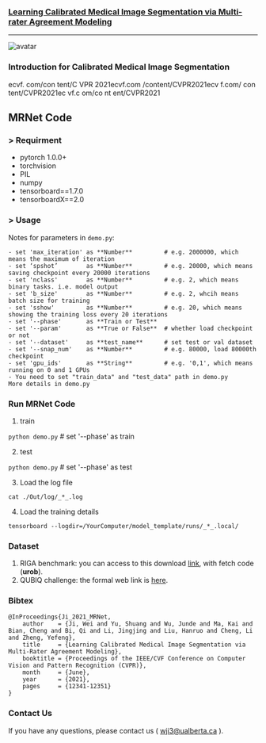 ### [Learning Calibrated Medical Image Segmentation via Multi-rater Agreement Modeling](https://openaccess.thecvf.com/content/CVPR2021/papers/Ji_Learning_Calibrated_Medical_Image_Segmentation_via_Multi-Rater_Agreement_Modeling_CVPR_2021_paper.pdf)
---

![avatar](https://github.com/jiwei0921/MRNet/blob/main/Multi-rater.png) 
### Introduction for Calibrated Medical Image Segmentation

ecvf. com/con tent/C VPR 2021ecvf.com  /content/CVPR2021ecv f.com/ con  tent/CVPR2021ec vf.c om/co nt ent/CVPR2021

## MRNet Code

### > Requirment
+ pytorch 1.0.0+
+ torchvision
+ PIL
+ numpy
+ tensorboard==1.7.0
+ tensorboardX==2.0


### > Usage

Notes for parameters in ```demo.py```:
```
- set 'max_iteration' as **Number**         # e.g. 2000000, which means the maximum of iteration
- set ‘spshot’        as **Number**         # e.g. 20000, which means saving checkpoint every 20000 iterations
- set 'nclass'        as **Number**         # e.g. 2, which means binary tasks. i.e. model output
- set 'b_size'        as **Number**         # e.g. 2, whcih means batch size for training
- set 'sshow'         as **Number**         # e.g. 20, which means showing the training loss every 20 iterations
- set '--phase'       as **Train or Test**
- set '--param'       as **True or False**  # whether load checkpoint or not
- set '--dataset'     as **test_name**      # set test or val dataset
- set '--snap_num'    as **Number**         # e.g. 80000, load 80000th checkpoint
- set 'gpu_ids'       as **String**         # e.g. '0,1', which means running on 0 and 1 GPUs
- You need to set "train_data" and "test_data" path in demo.py
More details in demo.py
```


### Run MRNet Code

1. train

```python demo.py```                              # set '--phase' as train

2. test

```python demo.py```                              # set '--phase' as test

3. Load the log file

```cat ./Out/log/_*_.log```

4. Load the training details 

```tensorboard --logdir=/YourComputer/model_template/runs/_*_.local/```


### Dataset
1. RIGA benchmark: you can access to this download [link](https://pan.baidu.com/s/1PdvsVUOduuaJ7l4yxyZbew), with fetch code (**urob**). 
2. QUBIQ challenge: the formal web link is [here](https://qubiq.grand-challenge.org/participation/). 

### Bibtex
```
@InProceedings{Ji_2021_MRNet,
    author    = {Ji, Wei and Yu, Shuang and Wu, Junde and Ma, Kai and Bian, Cheng and Bi, Qi and Li, Jingjing and Liu, Hanruo and Cheng, Li and Zheng, Yefeng},
    title     = {Learning Calibrated Medical Image Segmentation via Multi-Rater Agreement Modeling},
    booktitle = {Proceedings of the IEEE/CVF Conference on Computer Vision and Pattern Recognition (CVPR)},
    month     = {June},
    year      = {2021},
    pages     = {12341-12351}
}
```

### Contact Us
If you have any questions, please contact us ( wji3@ualberta.ca ).
